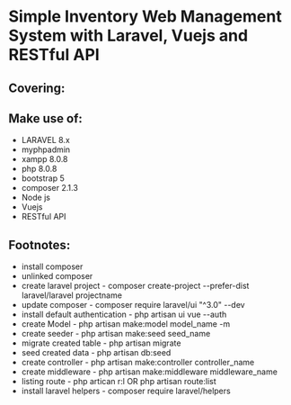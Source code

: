 # Simple Inventory Web Management System with Laravel, Vuejs and RESTful API

## Covering:

## Make use of:
- LARAVEL 8.x 
- myphpadmin
- xampp 8.0.8
- php 8.0.8
- bootstrap 5
- composer 2.1.3
- Node js
- Vuejs
- RESTful API

## Footnotes:
* install composer
* unlinked composer
* create laravel project - composer create-project --prefer-dist laravel/laravel projectname
* update composer - composer require laravel/ui "^3.0" --dev
* install default authentication - php artisan ui vue --auth
* create Model - php artisan make:model model_name -m
* create seeder - php artisan make:seed seed_name
* migrate created table - php artisan migrate
* seed created data - php artisan db:seed
* create controller - php artisan make:controller controller_name
* create middleware - php artisan make:middleware middleware_name
* listing route - php artican r:l OR php artisan route:list
* install laravel helpers - composer require laravel/helpers
